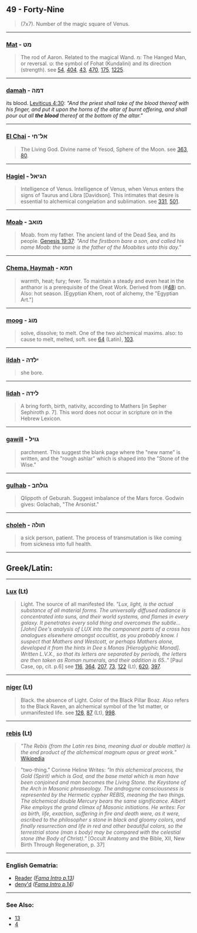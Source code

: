 ## 49 - Forty-Nine
> (7x7). Number of the magic square of Venus.

---

### [Mat](/keys/MT) - מט
> The rod of Aaron. Related to the magical Wand. מ: The Hanged Man, or reversal. ט: the symbol of Fohat (Kundalini) and its direction (strength). see [54](54), [404](404), [43](43), [470](470), [175](175), [1225](1225).

---

### [damah](/keys/DMH) - דמה
its blood. [Leviticus 4:30](http://biblehub.com/leviticus/4-30.htm): *"And the priest shall take of the blood thereof with his finger, and put it upon the horns of the altar of burnt offering, and shall pour out all **the blood** thereof at the bottom of the altar."*

---

### [El Chai](/keys/AL-ChI) - אל־חי
> The Living God. Divine name of Yesod, Sphere of the Moon. see [363](363), [80](80).

---

### [Hagiel](/keys/HGIAL) - הגיאל
> Intelligence of Venus. Intelligence of Venus, when Venus enters the signs of Taurus and Libra [Davidson]. This intimates that desire is essential to alchemical congelation and sublimation. see [331](331), [501](501).

---

### [Moab](/keys/MVAB) - מואב
> Moab. from my father. The ancient land of the Dead Sea, and its people. [Genesis 19:37](http://biblehub.com/genesis/19-37.htm): *"And the firstborn bare a son, and called his name Moab: the same is the father of the Moabites unto this day."*

---

### [Chema, Haymah](/keys/ChMA) - חמא
> warmth, heat; fury; fever. To maintain a steady and even heat in the anthanor is a prerequisite of the Great Work. Derived from חם (#[48](48)). Also: hot season. [Egyptian Khem, root of alchemy, the "Egyptian Art."]

---

### [moog](/keys/MVG) - מוג
> solve, dissolve; to melt. One of the two alchemical maxims. also: to cause to melt, melted, soft. see [64](64) (Latin), [103](103).

---

### [ildah](/keys/ILDH) - ילדה
> she bore.

---

### [lidah](/keys/LIDH) - לידה
> A bring forth, birth, nativity, according to Mathers [in Sepher Sephiroth p. 7]. This word does not occur in scripture on in the Hebrew Lexicon.

---

### [gawill](/keys/GVIL) - גויל
> parchment. This suggest the blank page where the "new name" is written, and the "rough ashlar" which is shaped into the "Stone of the Wise."

---

### [gulhab](/keys/GVLChB) - גולחב
> Qlippoth of Geburah. Suggest imbalance of the Mars force. Godwin gives: Golachab, "The Arsonist."

---

### [choleh](/keys/ChVLH) - חולה
> a sick person, patient. The process of transmutation is like coming from sickness into full health.

---

## Greek/Latin:

---

### [Lux](/latin?word=Lux) (Lt)
> Light. The source of all manifested life. *"Lux, light, is the actual substance of all material forms. The universally diffused radiance is concentrated into suns, and their world systems, and flames in every galaxy. It penetrates every solid thing and overcomes the subtle... [John] Dee's analysis of LUX into the component parts of a cross has analogues elsewhere amongst occultist, as you probably know. I suspect that Mathers and Westcott, or perhaps Mathers alone, developed it from the hints in Dee s Monas [Hieroglyphic Monad]. Written L.V.X., so that its letters are separated by periods, the letters are then taken as Roman numerals, and their addition is 65.."* [Paul Case, op, cit. p.6] see [116](116), [364](364), [207](207), [73](73), [122](122) (Lt), [620](620), [397](397).

---

### [niger](/latin?word=niger) (Lt)
> Black. the absence of Light. Color of the Black Pillar Boaz. Also refers to the Black Raven, an alchemical symbol of the 1st matter, or unmanifested life. see [126](126), [87](87) (Lt), [998](998).

---

### [rebis](/latin?word=rebis) (Lt)
> *"The Rebis (from the Latin res bina, meaning dual or double matter) is the end product of the alchemical magnum opus or great work."* [Wikipedia](https://en.wikipedia.org/wiki/Rebis)

> "two-thing." Corinne Heline Writes: *"In this alchemical process, the Gold (Spirit) which is God, and the base metal which is man have been conjoined and man becomes the Living Stone. the Keystone of the Arch in Masonic phraseology. The androgyne consciousness is represented by the Hermetic cypher REBIS, meaning the two things. The alchemical double Mercury bears the same significance. Albert Pike employs the grand climax of Masonic initiations. He writes: For as birth, life, exaction, suffering in fire and death were, as it were, ascribed to the philosopher s stone in black and gloomy colors, and finally resurrection and life in red and other beautiful colors, so the terrestrial stone (man s body) may be compared with the celestial stone (the Body of Christ)."* [Occult Anatomy and the Bible, XII, New Birth Through Regeneration, p. 37]

---

### English Gematria:

- [Reader](/english?word=Reader) *([Fama Intro p.13](https://archive.org/stream/fameconfessionof00vaug#page/n13/mode/2up))*
- [deny'd](/english?word=deny+d) *([Fama Intro p.14](https://archive.org/stream/fameconfessionof00vaug#page/n14/mode/2up))*

---

### See Also:

- [13](13)
- [4](4)

